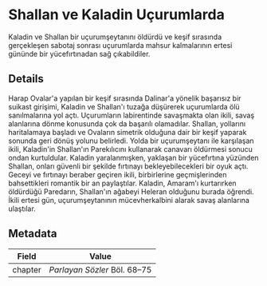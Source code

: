 # Shallan ve Kaladin Uçurumlarda
Kaladin ve Shallan bir uçurumşeytanını öldürdü ve keşif sırasında gerçekleşen sabotaj sonrası uçurumlarda mahsur kalmalarının ertesi gününde bir yücefırtınadan sağ çıkabildiler.

## Details
Harap Ovalar'a yapılan bir keşif sırasında Dalinar'a yönelik başarısız bir suikast girişimi, Kaladin ve Shallan'ı tuzağa düşürerek uçurumlarda ölü sanılmalarına yol açtı. Uçurumların labirentinde savaşmakta olan ikili, savaş alanlarına dönme konusunda çok da başarılı olamadılar. Shallan, yollarını haritalamaya başladı ve Ovaların simetrik olduğuna dair bir keşif yaparak sonunda geri dönüş yolunu belirledi. Yolda bir uçurumşeytanı ile karşılaşan ikili, Kaladin'in Shallan'ın Parekılıcını kullanarak canavarı öldürmesi sonucu ondan kurtuldular. Kaladin yaralanmışken, yaklaşan bir yücefırtına yüzünden Shallan, onları güvenli bir şekilde fırtınayı bekleyebilecekleri bir oyuk açtı. Geceyi ve fırtınayı beraber geçiren ikili, birbirlerine geçmişlerinden bahsettikleri romantik bir an paylaştılar. Kaladin, Amaram'ı kurtarırken öldürdüğü Paredarın, Shallan'ın ağabeyi Heleran olduğunu burada öğrendi. İkili ertesi gün, uçurumşeytanının mücevherkalbini alarak savaş alanlarına ulaştılar.

## Metadata
| Field | Value |
| ----- | ----- |
| chapter | *Parlayan Sözler* Böl. 68–75 |
